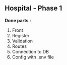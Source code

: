 
## Hospital - Phase 1

**Done parts :** 

 1. Front
 2. Register
 3. Validation
 4. Routes
 5. Connection to DB
 6. Config with .env file
